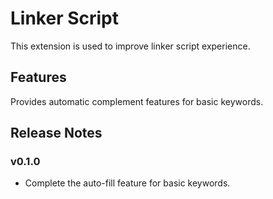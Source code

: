 # Linker Script

This extension is used to improve linker script experience.

## Features

Provides automatic complement features for basic keywords.

## Release Notes

### v0.1.0

- Complete the auto-fill feature for basic keywords.
